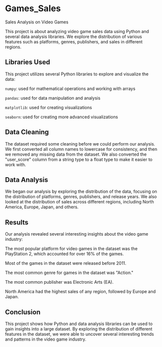 # Games_Sales
Sales Analysis on Video Games

This project is about analyzing video game sales data using Python and several data analysis libraries. We explore the distribution of various features such as platforms, genres, publishers, and sales in different regions.

## Libraries Used
This project utilizes several Python libraries to explore and visualize the data:

`numpy`: used for mathematical operations and working with arrays

`pandas`: used for data manipulation and analysis

`matplotlib`: used for creating visualizations

`seaborn`: used for creating more advanced visualizations

## Data Cleaning
The dataset required some cleaning before we could perform our analysis. We first converted all column names to lowercase for consistency, and then we removed any missing data from the dataset. We also converted the "user_score" column from a string type to a float type to make it easier to work with.

## Data Analysis
We began our analysis by exploring the distribution of the data, focusing on the distribution of platforms, genres, publishers, and release years. We also looked at the distribution of sales across different regions, including North America, Europe, Japan, and others.

## Results
Our analysis revealed several interesting insights about the video game industry:

The most popular platform for video games in the dataset was the PlayStation 2, which accounted for over 16% of the games.

Most of the games in the dataset were released before 2011.

The most common genre for games in the dataset was "Action."

The most common publisher was Electronic Arts (EA).

North America had the highest sales of any region, followed by Europe and Japan.

## Conclusion
This project shows how Python and data analysis libraries can be used to gain insights into a large dataset. By exploring the distribution of different features in the dataset, we were able to uncover several interesting trends and patterns in the video game industry.
